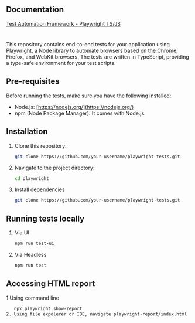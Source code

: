 
## Documentation

[Test Automation Framework - Playwright TS/JS](https://playwright.dev/docs/intro)
#

This repository contains end-to-end tests for your application using Playwright, a Node library to automate browsers based on the Chrome, Firefox, and WebKit browsers. The tests are written in TypeScript, providing a type-safe environment for your test scripts.

## Pre-requisites

Before running the tests, make sure you have the following installed:

- Node.js: [https://nodejs.org/](https://nodejs.org/)
- npm (Node Package Manager): It comes with Node.js.

## Installation

1. Clone this repository:

   ```bash
   git clone https://github.com/your-username/playwright-tests.git

2. Navigate to the project directory:
   ```bash
   cd playwright
   
3. Install dependencies
   ```bash
   git clone https://github.com/your-username/playwright-tests.git

## Running tests locally
1. Via UI
   ```bash
   npm run test-ui
2. Via Headless
    ```bash
   npm run test


## Accessing HTML report
1 Using command line
```bash
   npx playwright show-report
2. Using file expolerer or IDE, navigate playwright-report/index.html

